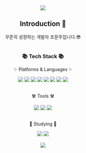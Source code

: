 <div align=center>
	<img src="https://capsule-render.vercel.app/api?type=waving&color=auto&height=200&section=header&text=munju%20Github&fontSize=90" />	
</div>

<div align=center>
  <!--소개-->

## Introduction :raised_hands:
꾸준히 성장하는 개발자 조문주입니다.😎
<br/><br/>

<h3>📚 Tech Stack 📚</h3>
<p>✨ Platforms & Languages ✨</p>
</div>
<div align="center">
  <img src="https://img.shields.io/badge/React-61DAFB?style=flat&logo=React&logoColor=white"/>
  <img src="https://img.shields.io/badge/Redux-764ABC?style=flat&logo=Redux&logoColor=white"/>
  <img src="https://img.shields.io/badge/Redux%20Saga-999999?style=flat&logo=Redux&logoColor=white"/>
	<img src="https://img.shields.io/badge/HTML5-E34F26?style=flat&logo=HTML5&logoColor=white" />
	<img src="https://img.shields.io/badge/CSS3-1572B6?style=flat&logo=CSS3&logoColor=white" />
	<img src="https://img.shields.io/badge/JavaScript-F7DF1E?style=flat&logo=JavaScript&logoColor=white" />
	<img src="https://img.shields.io/badge/jQuery-0769AD?style=flat&logo=jQuery&logoColor=white" />
	<img src="https://img.shields.io/badge/Bootstrap-7952B3?style=flat&logo=Bootstrap&logoColor=white" />
</div>
<br>

<div align=center>
	<p>🛠 Tools 🛠</p>
</div>
<div align=center>
  <img src="https://img.shields.io/badge/Visual%20Studio-5C2D91?style=flat&logo=EclipseIDE&logoColor=white" />
	<img src="https://img.shields.io/badge/Visual%20Studio%20Code-007ACC?style=flat&logo=VisualStudioCode&logoColor=white" />
	<img src="https://img.shields.io/badge/GitHub-181717?style=flat&logo=GitHub&logoColor=white" />
</div>
<br>
<div align=center>
	<p>🎨 Studying 🎨</p>
   <img src="https://img.shields.io/badge/React-61DAFB?style=flat&logo=React&logoColor=white"/>
   <img src="https://img.shields.io/badge/Typescript-3178C6?style=flat&logo=Typescript&logoColor=white" />
</div>
<div align=center>
	<br>
<img src="https://github-readme-stats.vercel.app/api/top-langs/?username=Octdoki&layout=compact">




</div>
